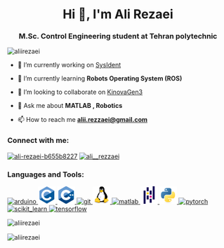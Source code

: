 <h1 align="center">Hi 👋, I'm Ali Rezaei</h1>
<h3 align="center">M.Sc. Control Engineering student at Tehran polytechnic</h3>

<p align="left"> <img src="https://komarev.com/ghpvc/?username=aliirezaei&label=Profile%20views&color=0e75b6&style=flat" alt="aliirezaei" /> </p>

- 🔭 I’m currently working on [SysIdent](https://github.com/AliiRezaei/SysIdent)

- 🌱 I’m currently learning **Robots Operating System (ROS)**

- 👯 I’m looking to collaborate on [KinovaGen3](https://github.com/AliiRezaei/KinovaGen3)

- 💬 Ask me about **MATLAB , Robotics**

- 📫 How to reach me **alii.rezzaei@gmail.com**

<h3 align="left">Connect with me:</h3>
<p align="left">
<a href="https://linkedin.com/in/ali-rezaei-b655b8227" target="blank"><img align="center" src="https://raw.githubusercontent.com/rahuldkjain/github-profile-readme-generator/master/src/images/icons/Social/linked-in-alt.svg" alt="ali-rezaei-b655b8227" height="30" width="40" /></a>
<a href="https://instagram.com/ali__rezzaei" target="blank"><img align="center" src="https://raw.githubusercontent.com/rahuldkjain/github-profile-readme-generator/master/src/images/icons/Social/instagram.svg" alt="ali__rezzaei" height="30" width="40" /></a>
</p>

<h3 align="left">Languages and Tools:</h3>
<p align="left"> <a href="https://www.arduino.cc/" target="_blank" rel="noreferrer"> <img src="https://cdn.worldvectorlogo.com/logos/arduino-1.svg" alt="arduino" width="40" height="40"/> </a> <a href="https://www.cprogramming.com/" target="_blank" rel="noreferrer"> <img src="https://raw.githubusercontent.com/devicons/devicon/master/icons/c/c-original.svg" alt="c" width="40" height="40"/> </a> <a href="https://www.w3schools.com/cpp/" target="_blank" rel="noreferrer"> <img src="https://raw.githubusercontent.com/devicons/devicon/master/icons/cplusplus/cplusplus-original.svg" alt="cplusplus" width="40" height="40"/> </a> <a href="https://git-scm.com/" target="_blank" rel="noreferrer"> <img src="https://www.vectorlogo.zone/logos/git-scm/git-scm-icon.svg" alt="git" width="40" height="40"/> </a> <a href="https://www.linux.org/" target="_blank" rel="noreferrer"> <img src="https://raw.githubusercontent.com/devicons/devicon/master/icons/linux/linux-original.svg" alt="linux" width="40" height="40"/> </a> <a href="https://www.mathworks.com/" target="_blank" rel="noreferrer"> <img src="https://upload.wikimedia.org/wikipedia/commons/2/21/Matlab_Logo.png" alt="matlab" width="40" height="40"/> </a> <a href="https://pandas.pydata.org/" target="_blank" rel="noreferrer"> <img src="https://raw.githubusercontent.com/devicons/devicon/2ae2a900d2f041da66e950e4d48052658d850630/icons/pandas/pandas-original.svg" alt="pandas" width="40" height="40"/> </a> <a href="https://www.python.org" target="_blank" rel="noreferrer"> <img src="https://raw.githubusercontent.com/devicons/devicon/master/icons/python/python-original.svg" alt="python" width="40" height="40"/> </a> <a href="https://pytorch.org/" target="_blank" rel="noreferrer"> <img src="https://www.vectorlogo.zone/logos/pytorch/pytorch-icon.svg" alt="pytorch" width="40" height="40"/> </a> <a href="https://scikit-learn.org/" target="_blank" rel="noreferrer"> <img src="https://upload.wikimedia.org/wikipedia/commons/0/05/Scikit_learn_logo_small.svg" alt="scikit_learn" width="40" height="40"/> </a> <a href="https://www.tensorflow.org" target="_blank" rel="noreferrer"> <img src="https://www.vectorlogo.zone/logos/tensorflow/tensorflow-icon.svg" alt="tensorflow" width="40" height="40"/> </a> </p>



<p><img align="center" src="https://github-readme-stats.vercel.app/api?username=aliirezaei&show_icons=true&locale=en" alt="aliirezaei" /></p>

<p><img align="center" src="https://github-readme-streak-stats.herokuapp.com/?user=aliirezaei&" alt="aliirezaei" /></p>
